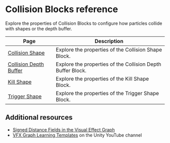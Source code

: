 # Collision Blocks reference

Explore the properties of Collision Blocks to configure how particles collide with shapes or the depth buffer.

| **Page** | **Description** |
|-|-|
| [Collision Shape](Block-CollisionShape.md) | Explore the properties of the Collision Shape Block. |
| [Collision Depth Buffer](Block-CollideWithDepthBuffer.md) | Explore the properties of the Collision Depth Buffer Block. |
| [Kill Shape](Block-KillShape.md) | Explore the properties of the Kill Shape Block. |
| [Trigger Shape](Block-TriggerShape.md) | Explore the properties of the Trigger Shape Block. |

## Additional resources

- [Signed Distance Fields in the Visual Effect Graph](sdf-in-vfx-graph.md)
- [VFX Graph Learning Templates](https://www.youtube.com/watch?v=DKVdg8DsIVY) on the Unity YouTube channel
